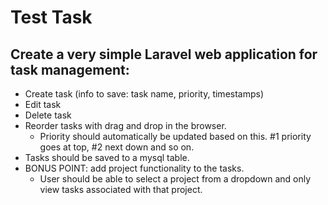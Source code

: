 # Test Task

## Create a very simple Laravel web application for task management:

- Create task (info to save: task name, priority, timestamps)
- Edit task
- Delete task
- Reorder tasks with drag and drop in the browser.
  - Priority should automatically be updated based on this. #1 priority goes at top, #2 next down and so on.
- Tasks should be saved to a mysql table.
- BONUS POINT: add project functionality to the tasks.
  - User should be able to select a project from a dropdown and only view tasks associated with that project.
